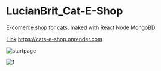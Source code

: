 
# LucianBrit_Cat-E-Shop
E-comerce shop for cats, maked with React Node MongoBD

[Link](https://cats-e-shop.onrender.com/) https://cats-e-shop.onrender.com


![startpage](https://github.com/OleksandrMalishevskyi/LucianBrit_Cat-E-Shop/assets/80953884/d9aecbbe-66ec-4e61-87ec-750e6e207989)


![1](https://github.com/OleksandrMalishevskyi/LucianBrit_Cat-E-Shop/assets/80953884/68451a29-52d2-4af5-a3ff-8bc33475dd16)


